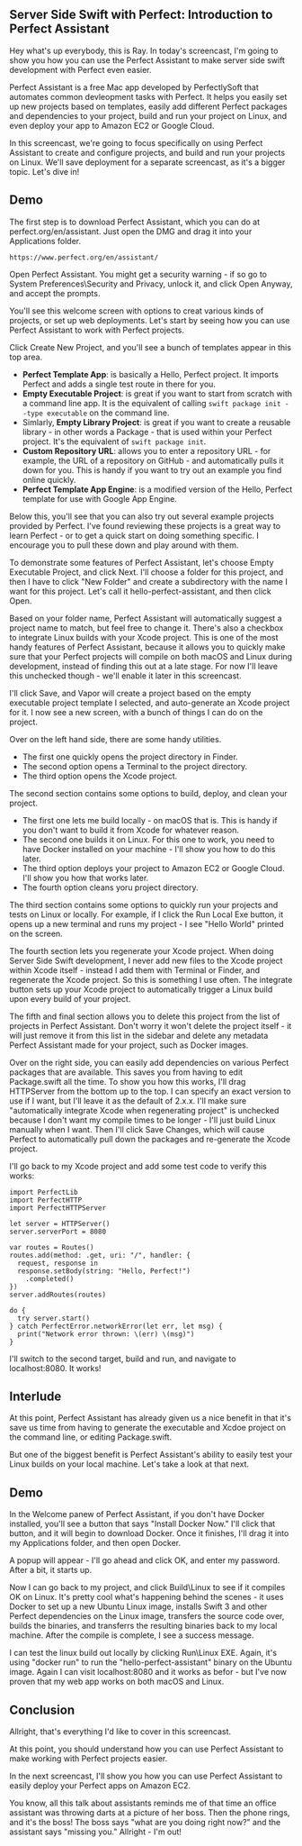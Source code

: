## Server Side Swift with Perfect: Introduction to Perfect Assistant

Hey what's up everybody, this is Ray. In today's screencast, I'm going to show you how you can use the Perfect Assistant to make  server side swift development with Perfect even easier.

Perfect Assistant is a free Mac app developed by PerfectlySoft that automates common devleopment tasks with Perfect. It helps you easily set up new projects based on templates, easily add different Perfect packages and dependencies to your project, build and run your project on Linux, and even deploy your app to Amazon EC2 or Google Cloud.

In this screencast, we're going to focus specifically on using Perfect Assistant to create and configure projects, and build and run your projects on Linux. We'll save deployment for a separate screencast, as it's a bigger topic. Let's dive in!

## Demo

The first step is to download Perfect Assistant, which you can do at perfect.org/en/assistant. Just open the DMG and drag it into your Applications folder.

```
https://www.perfect.org/en/assistant/
```

Open Perfect Assistant. You might get a security warning - if so go to System Preferences\Security and Privacy, unlock it, and click Open Anyway, and accept the prompts.

You'll see this welcome screen with options to creat various kinds of projects, or set up web deployments. Let's start by seeing how you can use Perfect Assistant to work with Perfect projects.

Click Create New Project, and you'll see a bunch of templates appear in this top area. 

* **Perfect Template App**: is basically a Hello, Perfect project. It imports Perfect and adds a single test route in there for you.
* **Empty Executable Project**: is great if you want to start from scratch with a command line app. It is the equivalent of calling `swift package init --type executable` on the command line.
* Simlarly, **Empty Library Project**: is great if you want to create a reusable library - in other words a Package - that is used within your Perfect project. It's the equivalent of `swift package init`.
* **Custom Repository URL**: allows you to enter a repository URL - for example, the URL of a repository on GitHub - and automatically pulls it down for you. This is handy if you want to try out an example you find online quickly.
* **Perfect Template App Engine**: is a modified version of the Hello, Perfect template for use with Google App Engine.

Below this, you'll see that you can also try out several example projects provided by Perfect. I've found reviewing these projects is a great way to learn Perfect - or to get a quick start on doing something specific. I encourage you to pull these down and play around with them.

To demonstrate some features of Perfect Assistant, let's choose Empty Executable Project, and click Next. I'll choose a folder for this project, and then I have to click "New Folder" and create a subdirectory with the name I want for this project. Let's call it hello-perfect-assistant, and then click Open.

Based on your folder name, Perfect Assistant will automatically suggest a project name to match, but feel free to change it. There's also a checkbox to integrate Linux builds with your Xcode project. This is one of the most handy features of Perfect Assistant, because it allows you to quickly make sure that your Perfect projects will compile on both macOS and Linux during development, instead of finding this out at a late stage. For now I'll leave this unchecked though - we'll enable it later in this screencast.

I'll click Save, and Vapor will create a project based on the empty executable project template I selected, and auto-generate an Xcode project for it. I now see a new screen, with a bunch of things I can do on the project.

Over on the left hand side, there are some handy utilities. 

  * The first one quickly opens the project directory in Finder. 
  * The second option opens a Terminal to the project directory.
  * The third option opens the Xcode project. 

The second section contains some options to build, deploy, and clean your project.
  
  * The first one lets me build locally - on macOS that is. This is handy if you don't want to build it from Xcode for whatever reason.
  * The second one builds it on Linux. For this one to work, you need to have Docker installed on your machine - I'll show you how to do this later.
  * The third option deploys your project to Amazon EC2 or Google Cloud. I'll show you how that works later.
  * The fourth option cleans yoru project directory.

The third section contains some options to quickly run your projects and tests on Linux or locally. For example, if I click the Run Local Exe button, it opens up a new terminal and runs my project - I see "Hello World" printed on the screen.

The fourth section lets you regenerate your Xcode project. When doing Server Side Swift development, I never add new files to the Xcode project within Xcode itself - instead I add them with Terminal or Finder, and regenerate the Xcode project. So this is something I use often. The integrate button sets up your Xcode project to automatically trigger a Linux build upon every build of your project.

The fifth and final section allows you to delete this project from the list of projects in Perfect Assistant. Don't worry it won't delete the project itself - it will just remove it from this list in the sidebar and delete any metadata Perfect Assistant made for your project, such as Docker images.

Over on the right side, you can easily add dependencies on various Perfect packages that are available. This saves you from having to edit Package.swift all the time. To show you how this works, I'll drag HTTPServer from the bottom up to the top. I can specify an exact version to use if I want, but I'll leave it as the default of 2.x.x. I'll make sure "automatically integrate Xcode when regenerating project" is unchecked because I don't want my compile times to be longer - I'll just build Linux manually when I want. Then I'll click Save Changes, which will cause Perfect to automatically pull down the packages and re-generate the Xcode project. 

I'll go back to my Xcode project and add some test code to verify this works:

```
import PerfectLib
import PerfectHTTP
import PerfectHTTPServer

let server = HTTPServer()
server.serverPort = 8080

var routes = Routes()
routes.add(method: .get, uri: "/", handler: {
  request, response in
  response.setBody(string: "Hello, Perfect!")
    .completed()
})
server.addRoutes(routes)

do {
  try server.start()
} catch PerfectError.networkError(let err, let msg) {
  print("Network error thrown: \(err) \(msg)")
}
```

I'll switch to the second target, build and run, and navigate to localhost:8080. It works!

## Interlude

At this point, Perfect Assistant has already given us a nice benefit in that it's save us time from having to generate the executable and Xcdoe project on the command line, or editing Package.swift.

But one of the biggest benefit is Perfect Assistant's ability to easily test your Linux builds on your local machine. Let's take a look at that next.

## Demo

In the Welcome panew of Perfect Assistant, if you don't have Docker installed, you'll see a button that says "Install Docker Now." I'll click that button, and it will begin to download Docker. Once it finishes, I'll drag it into my Applications folder, and then open Docker.

A popup will appear - I'll go ahead and click OK, and enter my password. After a bit, it starts up.

Now I can go back to my project, and click Build\Linux to see if it compiles OK on Linux. It's pretty cool what's happening behind the scenes - it uses Docker to set up a new Ubuntu Linux image, installs Swift 3 and other Perfect dependencies on the Linux image, transfers the source code over, builds the binaries, and transferrs the resulting binaries back to my local machine. After the compile is complete, I see a success message.

I can test the linux build out locally by clicking Run\Linux EXE. Again, it's using "docker run" to run the "hello-perfect-assistant" binary on the Ubuntu image. Again I can visit localhost:8080 and it works as befor - but I've now proven that my web app works on both macOS and Linux.

## Conclusion

Allright, that's everything I'd like to cover in this screencast. 

At this point, you should understand how you can use Perfect Assistant to make working with Perfect projects easier.

In the next screencast, I'll show you how you can use Perfect Assistant to easily deploy your Perfect apps on Amazon EC2.

You know, all this talk about assistants reminds me of that time an office assistant was throwing darts at a picture of her boss. Then the phone rings, and it's the boss! The boss says "what are you doing right now?" and the assistant says "missing you." Allright - I'm out!